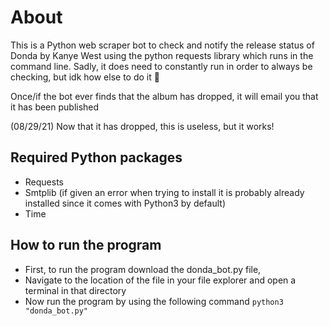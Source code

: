 # About
 This is a Python web scraper bot to check and notify the release status of Donda by Kanye West using the python requests library which runs in the command line.
 Sadly, it does need to constantly run in order to always be checking, but idk how else to do it 🤷
 
 
 Once/if the bot ever finds that the album has dropped, it will email you that it has been published
 
 (08/29/21) Now that it has dropped, this is useless, but it works!
 ## Required Python packages
 * Requests
 * Smtplib (if given an error when trying to install it is probably already installed since it comes with Python3 by default)
 * Time
 ## How to run the program
 * First, to run the program download the donda_bot.py file,
 * Navigate to the location of the file in your file explorer and open a terminal in that directory
 * Now run the program by using the following command `python3 "donda_bot.py"`
